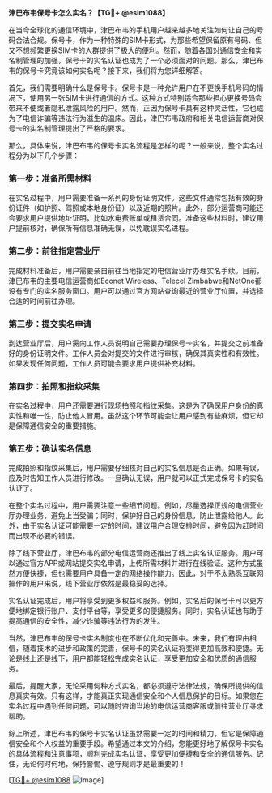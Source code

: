 **津巴布韦保号卡怎么实名？【TG💪+ @esim1088】**

在当今全球化的通信环境中，津巴布韦的手机用户越来越多地关注如何让自己的号码合法合规。保号卡，作为一种特殊的SIM卡形式，为那些希望保留原有号码、但又不想频繁更换SIM卡的人群提供了极大的便利。然而，随着各国对通信安全和实名制管理的加强，保号卡的实名认证也成为了一个必须面对的问题。那么，津巴布韦的保号卡究竟该如何实名呢？接下来，我们将为您详细解答。

首先，我们需要明确什么是保号卡。保号卡是一种允许用户在不更换手机号码的情况下，使用另一张SIM卡进行通信的方式。这种方式特别适合那些担心更换号码会带来不便或者隐私泄露风险的用户。然而，正因为保号卡具有这种灵活性，它也成为了电信诈骗等违法行为滋生的温床。因此，津巴布韦政府和相关电信运营商对保号卡的实名制管理提出了严格的要求。

那么，具体来说，津巴布韦的保号卡实名流程是怎样的呢？一般来说，整个实名过程分为以下几个步骤：

### 第一步：准备所需材料

在实名过程中，用户需要准备一系列的身份证明文件。这些文件通常包括有效的身份证件（如护照、驾照或本地身份证）以及近期的照片。此外，部分运营商可能还会要求用户提供地址证明，比如水电费账单或租赁合同。准备这些材料时，建议用户提前核对，确保所有信息准确无误，以免耽误实名进程。

### 第二步：前往指定营业厅

完成材料准备后，用户需要亲自前往当地指定的电信营业厅办理实名手续。目前，津巴布韦的主要电信运营商如Econet Wireless、Telecel Zimbabwe和NetOne都设有专门的实名服务窗口。用户可以通过官方网站查询最近的营业厅位置，并选择合适的时间前往办理。

### 第三步：提交实名申请

到达营业厅后，用户需向工作人员说明自己需要办理保号卡实名，并提交之前准备好的身份证明文件。工作人员会对提交的文件进行审核，确保其真实性和有效性。如果发现任何问题，工作人员可能会要求用户提供补充材料。

### 第四步：拍照和指纹采集

在实名过程中，用户还需要进行现场拍照和指纹采集。这是为了确保用户身份的真实性和唯一性，防止他人冒用。虽然这个环节可能会让用户感到有些麻烦，但它却是保障通信安全的重要措施。

### 第五步：确认实名信息

完成拍照和指纹采集后，用户需要仔细核对自己的实名信息是否正确。如果有误，应及时告知工作人员进行修改。一旦确认无误，用户就可以正式完成保号卡的实名认证了。

在整个实名过程中，用户需要注意一些细节问题。例如，尽量选择正规的电信营业厅办理业务，避免上当受骗；同时，保护好自己的身份信息，防止泄露给他人。此外，由于实名认证可能需要一定的时间，建议用户合理安排时间，避免因为赶时间而出现不必要的错误。

除了线下营业厅，津巴布韦的部分电信运营商还推出了线上实名认证服务。用户可以通过官方APP或网站提交实名申请，上传所需材料并进行在线验证。这种方式虽然方便快捷，但也需要用户具备一定的网络操作能力。因此，对于不太熟悉互联网操作的用户来说，线下营业厅依然是最稳妥的选择。

实名认证完成后，用户将享受到更多权益和服务。例如，实名后的保号卡可以更方便地绑定银行账户、支付平台等，享受更多的便捷服务。同时，实名认证也有助于提高通信的安全性，减少诈骗等违法行为的发生。

当然，津巴布韦的保号卡实名制度也在不断优化和完善中。未来，我们有理由相信，随着技术的进步和政策的完善，保号卡的实名认证将变得更加高效和便捷。无论是线上还是线下，用户都能轻松完成实名认证，享受更加安全和优质的通信服务。

最后，提醒大家，无论采用何种方式实名，都必须遵守法律法规，确保所提供的信息真实有效。只有这样，才能真正实现通信安全和个人信息保护的目标。如果您在实名过程中遇到任何问题，可以随时咨询当地的电信运营商客服或前往营业厅寻求帮助。

综上所述，津巴布韦的保号卡实名认证虽然需要一定的时间和精力，但它是保障通信安全和个人权益的重要手段。希望通过本文的介绍，您能更好地了解保号卡实名的具体流程和注意事项，顺利完成实名认证，享受更加便捷和安全的通信服务。记住，无论何时何地，保持警惕、遵守规则才是最重要的！

[[TG💪+ @esim1088](https://t.me/s/esim1088) ![Image](https://i.postimg.cc/4NQfJmqS/Snipaste-2025-05-13-00-14-12.png)]